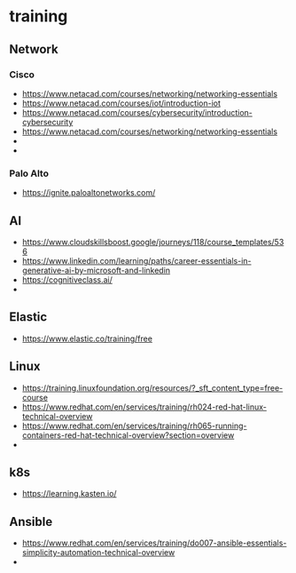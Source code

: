 # training
## Network
### Cisco
- https://www.netacad.com/courses/networking/networking-essentials
- https://www.netacad.com/courses/iot/introduction-iot
- https://www.netacad.com/courses/cybersecurity/introduction-cybersecurity
- https://www.netacad.com/courses/networking/networking-essentials
- 
- 

### Palo Alto
- https://ignite.paloaltonetworks.com/

## AI
- https://www.cloudskillsboost.google/journeys/118/course_templates/536
- https://www.linkedin.com/learning/paths/career-essentials-in-generative-ai-by-microsoft-and-linkedin
- https://cognitiveclass.ai/
- 

## Elastic
- https://www.elastic.co/training/free

## Linux
- https://training.linuxfoundation.org/resources/?_sft_content_type=free-course
- https://www.redhat.com/en/services/training/rh024-red-hat-linux-technical-overview
- https://www.redhat.com/en/services/training/rh065-running-containers-red-hat-technical-overview?section=overview
- 

## k8s
- https://learning.kasten.io/

## Ansible
- https://www.redhat.com/en/services/training/do007-ansible-essentials-simplicity-automation-technical-overview
- 
